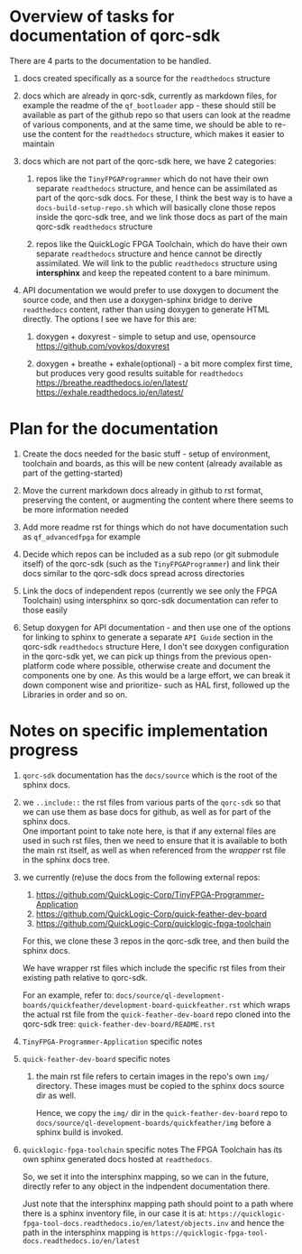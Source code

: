 # Overview of tasks for documentation of qorc-sdk

There are 4 parts to the documentation to be handled.

1. docs created specifically as a source for the `readthedocs` structure

2. docs which are already in qorc-sdk, currently as markdown files, for example the readme of the `qf_bootloader` app - these should still be available as part of the github repo so that users can look at the readme of various components, and at the same time, we should be able to re-use the content for the `readthedocs` structure, which makes it easier to maintain

3. docs which are not part of the qorc-sdk
   here, we have 2 categories:
   1. repos like the `TinyFPGAProgrammer` which do not have their own separate `readthedocs` structure, and hence can be assimilated as part of the qorc-sdk docs.
   For these, I think the best way is to have a `docs-build-setup-repo.sh` which will basically clone those repos inside the qorc-sdk tree, and we link those docs as part of the main qorc-sdk `readthedocs` structure

   2. repos like the QuickLogic FPGA Toolchain, which do have their own separate `readthedocs` structure and hence cannot be directly assimilated. We will link to the public `readthedocs` structure using **intersphinx** and keep the repeated content to a bare minimum.
   
4. API documentation
   we would prefer to use doxygen to document the source code, and then use a doxygen-sphinx bridge to derive `readthedocs` content, rather than using doxygen to generate HTML directly.
   The options I see we have for this are:
   1. doxygen + doxyrest - simple to setup and use, opensource
      https://github.com/vovkos/doxyrest

   2. doxygen + breathe + exhale(optional) - a bit more complex first time, but produces very good results suitable for `readthedocs`
   https://breathe.readthedocs.io/en/latest/
   https://exhale.readthedocs.io/en/latest/

   
# Plan for the documentation

1. Create the docs needed for the basic stuff - setup of environment, toolchain and boards, as this will be new content (already available as part of the getting-started)

2. Move the current markdown docs already in github to rst format, preserving the content, or augmenting the content where there seems to be more information needed

3. Add more readme rst for things which do not have documentation such as `qf_advancedfpga` for example

4. Decide which repos can be included as a sub repo (or git submodule itself) of the qorc-sdk (such as the `TinyFPGAProgrammer`) and link their docs similar to the qorc-sdk docs spread across directories

5. Link the docs of independent repos (currently we see only the FPGA Toolchain) using intersphinx so qorc-sdk documentation can refer to those easily

6. Setup doxygen for API documentation - and then use one of the options for linking to sphinx to generate a separate `API Guide` section in the qorc-sdk `readthedocs` structure
   Here, I don't see doxygen configuration in the qorc-sdk yet, we can pick up things from the previous open-platform code where possible, otherwise create and document the components one by one.
   As this would be a large effort, we can break it down component wise and prioritize- such as HAL first, followed up the Libraries in order and so on.

# Notes on specific implementation progress

1. `qorc-sdk` documentation has the `docs/source` which is the root of the sphinx docs.

2. we `..include::` the rst files from various parts of the `qorc-sdk` so that we can use them as base docs for github, as well as for part of the sphinx docs.  
   One important point to take note here, is that if any external files are used in such rst files, then we need to ensure that it is available to both the main rst itself, as well as when referenced from the *wrapper* rst file in the sphinx docs tree.

3. we currently (re)use the docs from the following external repos:
   1. https://github.com/QuickLogic-Corp/TinyFPGA-Programmer-Application
   2. https://github.com/QuickLogic-Corp/quick-feather-dev-board
   3. https://github.com/QuickLogic-Corp/quicklogic-fpga-toolchain

   For this, we clone these 3 repos in the qorc-sdk tree, and then build the sphinx docs.

   We have wrapper rst files which include the specific rst files from their existing path relative to qorc-sdk.

   For an example, refer to: `docs/source/ql-development-boards/quickfeather/development-board-quickfeather.rst` which wraps the actual rst file from the `quick-feather-dev-board` repo cloned into the qorc-sdk tree: `quick-feather-dev-board/README.rst`

4. `TinyFPGA-Programmer-Application` specific notes

5. `quick-feather-dev-board` specific notes
   1. the main rst file refers to certain images in the repo's own `img/` directory.
      These images must be copied to the sphinx docs source dir as well.

      Hence, we copy the `img/` dir in the `quick-feather-dev-board` repo to `docs/source/ql-development-boards/quickfeather/img` before a sphinx build is invoked.

6. `quicklogic-fpga-toolchain` specific notes
   The FPGA Toolchain has its own sphinx generated docs hosted at `readthedocs`.
   
   So, we set it into the intersphinx mapping, so we can in the future, directly refer to any object in the indpendent documentation there.

   Just note that the intersphinx mapping path should point to a path where there is a sphinx inventory file, in our case it is at: `https://quicklogic-fpga-tool-docs.readthedocs.io/en/latest/objects.inv` and hence the path in the intersphinx mapping is `https://quicklogic-fpga-tool-docs.readthedocs.io/en/latest`